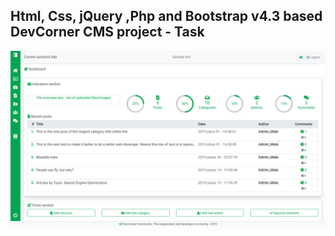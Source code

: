 Html, Css, jQuery ,Php and Bootstrap v4.3 based DevCorner CMS project - Task
---

![DevCorner_CMS](https://github.com/r4nd3l/DevCorner_CMS/blob/master/img/sample_02.png)
